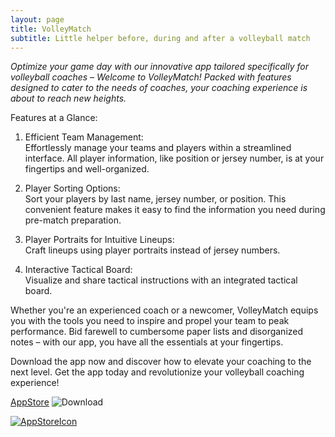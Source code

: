 ```yaml
---
layout: page
title: VolleyMatch
subtitle: Little helper before, during and after a volleyball match
---
```



*Optimize your game day with our innovative app tailored specifically for volleyball coaches – Welcome to VolleyMatch! Packed with features designed to cater to the needs of coaches, your coaching experience is about to reach new heights.*


Features at a Glance:

1. Efficient Team Management:  
Effortlessly manage your teams and players within a streamlined interface. All player information, like position or jersey number, is at your fingertips and well-organized.

2. Player Sorting Options:  
Sort your players by last name, jersey number, or position. This convenient feature makes it easy to find the information you need during pre-match preparation.

3. Player Portraits for Intuitive Lineups:  
Craft lineups using player portraits instead of jersey numbers. 

4. Interactive Tactical Board:  
Visualize and share tactical instructions with an integrated tactical board.

Whether you're an experienced coach or a newcomer, VolleyMatch equips you with the tools you need to inspire and propel your team to peak performance. Bid farewell to cumbersome paper lists and disorganized notes – with our app, you have all the essentials at your fingertips.

Download the app now and discover how to elevate your coaching to the next level. Get the app today and revolutionize your volleyball coaching experience!

[AppStore](https://apps.apple.com/de/app/volleymatch/id6455731542)
![Download](../assets/img/AppStoreIcon.svg)

[![AppStoreIcon](../assets/img/AppStoreIcon.svg)](https://apps.apple.com/de/app/volleymatch/id6455731542)
